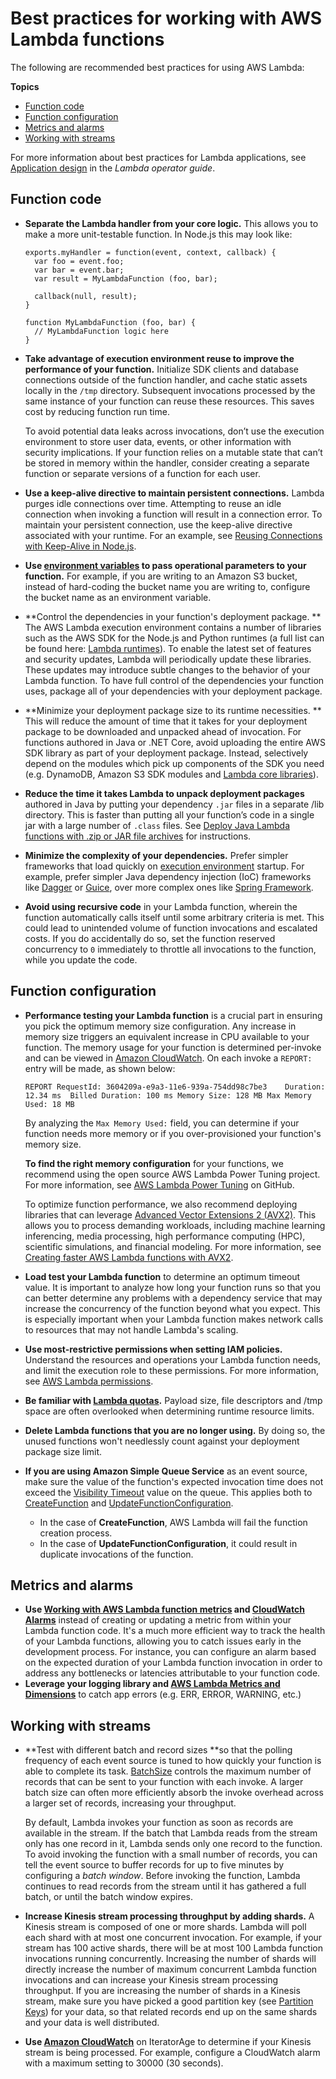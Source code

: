 # Best practices for working with AWS Lambda functions<a name="best-practices"></a>

The following are recommended best practices for using AWS Lambda:

**Topics**
+ [Function code](#function-code)
+ [Function configuration](#function-configuration)
+ [Metrics and alarms](#alarming-metrics)
+ [Working with streams](#stream-events)

For more information about best practices for Lambda applications, see [Application design](https://docs.aws.amazon.com/lambda/latest/operatorguide/application-design.html) in the *Lambda operator guide*\.

## Function code<a name="function-code"></a>
+ **Separate the Lambda handler from your core logic\.** This allows you to make a more unit\-testable function\. In Node\.js this may look like: 

  ```
  exports.myHandler = function(event, context, callback) {
  	var foo = event.foo;
  	var bar = event.bar;
  	var result = MyLambdaFunction (foo, bar);
  
  	callback(null, result);
  }
  
  function MyLambdaFunction (foo, bar) {
  	// MyLambdaFunction logic here
  }
  ```
+ **Take advantage of execution environment reuse to improve the performance of your function\.** Initialize SDK clients and database connections outside of the function handler, and cache static assets locally in the `/tmp` directory\. Subsequent invocations processed by the same instance of your function can reuse these resources\. This saves cost by reducing function run time\.

  To avoid potential data leaks across invocations, don’t use the execution environment to store user data, events, or other information with security implications\. If your function relies on a mutable state that can’t be stored in memory within the handler, consider creating a separate function or separate versions of a function for each user\.
+ **Use a keep\-alive directive to maintain persistent connections\.** Lambda purges idle connections over time\. Attempting to reuse an idle connection when invoking a function will result in a connection error\. To maintain your persistent connection, use the keep\-alive directive associated with your runtime\. For an example, see [Reusing Connections with Keep\-Alive in Node\.js](https://docs.aws.amazon.com//sdk-for-javascript/v2/developer-guide/node-reusing-connections.html)\.
+ **Use [environment variables](configuration-envvars.md) to pass operational parameters to your function\.** For example, if you are writing to an Amazon S3 bucket, instead of hard\-coding the bucket name you are writing to, configure the bucket name as an environment variable\.
+ **Control the dependencies in your function's deployment package\. ** The AWS Lambda execution environment contains a number of libraries such as the AWS SDK for the Node\.js and Python runtimes \(a full list can be found here: [Lambda runtimes](lambda-runtimes.md)\)\. To enable the latest set of features and security updates, Lambda will periodically update these libraries\. These updates may introduce subtle changes to the behavior of your Lambda function\. To have full control of the dependencies your function uses, package all of your dependencies with your deployment package\. 
+ **Minimize your deployment package size to its runtime necessities\. ** This will reduce the amount of time that it takes for your deployment package to be downloaded and unpacked ahead of invocation\. For functions authored in Java or \.NET Core, avoid uploading the entire AWS SDK library as part of your deployment package\. Instead, selectively depend on the modules which pick up components of the SDK you need \(e\.g\. DynamoDB, Amazon S3 SDK modules and [Lambda core libraries](https://github.com/aws/aws-lambda-java-libs)\)\. 
+ **Reduce the time it takes Lambda to unpack deployment packages** authored in Java by putting your dependency `.jar` files in a separate /lib directory\. This is faster than putting all your function’s code in a single jar with a large number of `.class` files\. See [Deploy Java Lambda functions with \.zip or JAR file archives](java-package.md) for instructions\.
+ **Minimize the complexity of your dependencies\.** Prefer simpler frameworks that load quickly on [execution environment](runtimes-context.md) startup\. For example, prefer simpler Java dependency injection \(IoC\) frameworks like [Dagger](https://google.github.io/dagger/) or [Guice](https://github.com/google/guice), over more complex ones like [Spring Framework](https://github.com/spring-projects/spring-framework)\. 
+ **Avoid using recursive code** in your Lambda function, wherein the function automatically calls itself until some arbitrary criteria is met\. This could lead to unintended volume of function invocations and escalated costs\. If you do accidentally do so, set the function reserved concurrency to `0` immediately to throttle all invocations to the function, while you update the code\.

## Function configuration<a name="function-configuration"></a>
+ **Performance testing your Lambda function** is a crucial part in ensuring you pick the optimum memory size configuration\. Any increase in memory size triggers an equivalent increase in CPU available to your function\. The memory usage for your function is determined per\-invoke and can be viewed in [Amazon CloudWatch](https://docs.aws.amazon.com/AmazonCloudWatch/latest/monitoring/WhatIsCloudWatchLogs.html)\. On each invoke a `REPORT:` entry will be made, as shown below: 

  ```
  REPORT RequestId: 3604209a-e9a3-11e6-939a-754dd98c7be3	Duration: 12.34 ms	Billed Duration: 100 ms Memory Size: 128 MB	Max Memory Used: 18 MB
  ```

  By analyzing the `Max Memory Used:` field, you can determine if your function needs more memory or if you over\-provisioned your function's memory size\. 

  **To find the right memory configuration** for your functions, we recommend using the open source AWS Lambda Power Tuning project\. For more information, see [AWS Lambda Power Tuning](https://github.com/alexcasalboni/aws-lambda-power-tuning) on GitHub\. 

  To optimize function performance, we also recommend deploying libraries that can leverage [Advanced Vector Extensions 2 \(AVX2\)](https://docs.aws.amazon.com/lambda/latest/dg/runtimes-avx2.html)\. This allows you to process demanding workloads, including machine learning inferencing, media processing, high performance computing \(HPC\), scientific simulations, and financial modeling\. For more information, see [ Creating faster AWS Lambda functions with AVX2](http://aws.amazon.com/blogs/compute/creating-faster-aws-lambda-functions-with-avx2/)\.
+ **Load test your Lambda function** to determine an optimum timeout value\. It is important to analyze how long your function runs so that you can better determine any problems with a dependency service that may increase the concurrency of the function beyond what you expect\. This is especially important when your Lambda function makes network calls to resources that may not handle Lambda's scaling\. 
+ **Use most\-restrictive permissions when setting IAM policies\.** Understand the resources and operations your Lambda function needs, and limit the execution role to these permissions\. For more information, see [AWS Lambda permissions](lambda-permissions.md)\. 
+ **Be familiar with [Lambda quotas](gettingstarted-limits.md)\.** Payload size, file descriptors and /tmp space are often overlooked when determining runtime resource limits\. 
+ **Delete Lambda functions that you are no longer using\.** By doing so, the unused functions won't needlessly count against your deployment package size limit\.
+ **If you are using Amazon Simple Queue Service** as an event source, make sure the value of the function's expected invocation time does not exceed the [Visibility Timeout](https://docs.aws.amazon.com/AWSSimpleQueueService/latest/SQSDeveloperGuide/sqs-visibility-timeout.html) value on the queue\. This applies both to [CreateFunction](API_CreateFunction.md) and [UpdateFunctionConfiguration](API_UpdateFunctionConfiguration.md)\.
  + In the case of **CreateFunction**, AWS Lambda will fail the function creation process\.
  + In the case of **UpdateFunctionConfiguration**, it could result in duplicate invocations of the function\.

## Metrics and alarms<a name="alarming-metrics"></a>
+ **Use [Working with AWS Lambda function metrics](monitoring-metrics.md) and [ CloudWatch Alarms](https://docs.aws.amazon.com/AmazonCloudWatch/latest/monitoring/AlarmThatSendsEmail.html)** instead of creating or updating a metric from within your Lambda function code\. It's a much more efficient way to track the health of your Lambda functions, allowing you to catch issues early in the development process\. For instance, you can configure an alarm based on the expected duration of your Lambda function invocation in order to address any bottlenecks or latencies attributable to your function code\.
+ **Leverage your logging library and [AWS Lambda Metrics and Dimensions](https://docs.aws.amazon.com/AmazonCloudWatch/latest/monitoring/lam-metricscollected.html)** to catch app errors \(e\.g\. ERR, ERROR, WARNING, etc\.\) 

## Working with streams<a name="stream-events"></a>
+ **Test with different batch and record sizes **so that the polling frequency of each event source is tuned to how quickly your function is able to complete its task\. [BatchSize](API_CreateEventSourceMapping.md#SSS-CreateEventSourceMapping-request-BatchSize) controls the maximum number of records that can be sent to your function with each invoke\. A larger batch size can often more efficiently absorb the invoke overhead across a larger set of records, increasing your throughput\.

  By default, Lambda invokes your function as soon as records are available in the stream\. If the batch that Lambda reads from the stream only has one record in it, Lambda sends only one record to the function\. To avoid invoking the function with a small number of records, you can tell the event source to buffer records for up to five minutes by configuring a *batch window*\. Before invoking the function, Lambda continues to read records from the stream until it has gathered a full batch, or until the batch window expires\.
+ **Increase Kinesis stream processing throughput by adding shards\.** A Kinesis stream is composed of one or more shards\. Lambda will poll each shard with at most one concurrent invocation\. For example, if your stream has 100 active shards, there will be at most 100 Lambda function invocations running concurrently\. Increasing the number of shards will directly increase the number of maximum concurrent Lambda function invocations and can increase your Kinesis stream processing throughput\. If you are increasing the number of shards in a Kinesis stream, make sure you have picked a good partition key \(see [Partition Keys](https://docs.aws.amazon.com/streams/latest/dev/key-concepts.html#partition-key)\) for your data, so that related records end up on the same shards and your data is well distributed\. 
+ **Use [Amazon CloudWatch](https://docs.aws.amazon.com/streams/latest/dev/monitoring-with-cloudwatch.html)** on IteratorAge to determine if your Kinesis stream is being processed\. For example, configure a CloudWatch alarm with a maximum setting to 30000 \(30 seconds\)\.